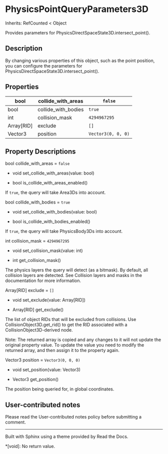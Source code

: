 # PhysicsPointQueryParameters3D

Inherits: RefCounted < Object

Provides parameters for PhysicsDirectSpaceState3D.intersect_point().

## Description

By changing various properties of this object, such as the point position, you
can configure the parameters for PhysicsDirectSpaceState3D.intersect_point().

## Properties

bool | collide_with_areas | `false`  
---|---|---  
bool | collide_with_bodies | `true`  
int | collision_mask | `4294967295`  
Array[RID] | exclude | `[]`  
Vector3 | position | `Vector3(0, 0, 0)`  
  
## Property Descriptions

bool collide_with_areas = `false`

  * void set_collide_with_areas(value: bool)

  * bool is_collide_with_areas_enabled()

If `true`, the query will take Area3Ds into account.

bool collide_with_bodies = `true`

  * void set_collide_with_bodies(value: bool)

  * bool is_collide_with_bodies_enabled()

If `true`, the query will take PhysicsBody3Ds into account.

int collision_mask = `4294967295`

  * void set_collision_mask(value: int)

  * int get_collision_mask()

The physics layers the query will detect (as a bitmask). By default, all
collision layers are detected. See Collision layers and masks in the
documentation for more information.

Array[RID] exclude = `[]`

  * void set_exclude(value: Array[RID])

  * Array[RID] get_exclude()

The list of object RIDs that will be excluded from collisions. Use
CollisionObject3D.get_rid() to get the RID associated with a
CollisionObject3D-derived node.

Note: The returned array is copied and any changes to it will not update the
original property value. To update the value you need to modify the returned
array, and then assign it to the property again.

Vector3 position = `Vector3(0, 0, 0)`

  * void set_position(value: Vector3)

  * Vector3 get_position()

The position being queried for, in global coordinates.

## User-contributed notes

Please read the User-contributed notes policy before submitting a comment.

* * *

Built with Sphinx using a theme provided by Read the Docs.

  *[void]: No return value.

